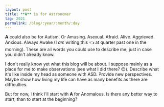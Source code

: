```yaml
---
layout: post
title: **A** is for Astronomer
tag: 2021
permalink: /blog/:year/:month/:day
---
```


**A** could also be for Autism. Or Amusing. Asexual. Afraid. Alive. Aggrieved. Anxious. Always Awake (I *am* writing this :point_left: at quarter past one in the morning). These are all words you could use to describe me, just in case you didn't already know.

I don't really know yet what this blog will be about. I suppose mainly as a place for me to make observations (see what I did there? :wink:). Describe what it's like inside my head as someone with ASD. Provide new perspectives. Maybe show how living my life can have as many benefits as there are difficulties.

But for now, I think I'll start with **A** for Anomalous. Is there any better way to start, than to start at the beginning?

